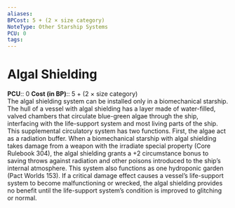 ```yaml
---
aliases: 
BPCost: 5 + (2 × size category)  
NoteType: Other Starship Systems
PCU: 0
tags: 
---
```


# Algal Shielding

**PCU**:: 0
**Cost (in BP)**:: 5 + (2 × size category)  
The algal shielding system can be installed only in a biomechanical starship.  
The hull of a vessel with algal shielding has a layer made of water-filled, valved chambers that circulate blue-green algae through the ship, interfacing with the life-support system and most living parts of the ship. This supplemental circulatory system has two functions. First, the algae act as a radiation buffer. When a biomechanical starship with algal shielding takes damage from a weapon with the irradiate special property (Core Rulebook 304), the algal shielding grants a +2 circumstance bonus to saving throws against radiation and other poisons introduced to the ship’s internal atmosphere. This system also functions as one hydroponic garden (Pact Worlds 153). If a critical damage effect causes a vessel’s life-support system to become malfunctioning or wrecked, the algal shielding provides no benefit until the life-support system’s condition is improved to glitching or normal.